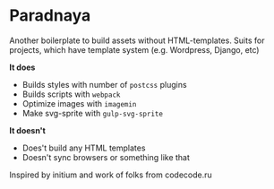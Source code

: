 # Paradnaya
Another boilerplate to build assets without HTML-templates. Suits for projects, which have template system (e.g. Wordpress, Django, etc)

**It does**
- Builds styles with number of `postcss` plugins
- Builds scripts with `webpack` 
- Optimize images with `imagemin`
- Make svg-sprite with `gulp-svg-sprite`

**It doesn't**
- Does't build any HTML templates 
- Doesn't sync browsers or something like that

Inspired by initium and work of folks from codecode.ru
